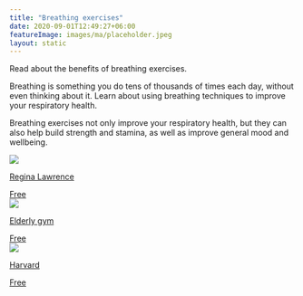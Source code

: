 ```yaml
---
title: "Breathing exercises"
date: 2020-09-01T12:49:27+06:00
featureImage: images/ma/placeholder.jpeg
layout: static
---
```


Read about the benefits of breathing exercises.

Breathing is something you do tens of thousands of times each day, without even thinking about it. Learn about using breathing techniques to improve your respiratory health.

Breathing exercises not only improve your respiratory health, but they can also help build strength and stamina, as well as improve general mood and wellbeing.

<a class="ma-link" href="https://reginalawrence.com/2022/09/05/the-health-benefits-of-breathing-exercises-for-seniors/"><div class="ma-card"><div class="ma-icon"><img src ="/images/icon-check.png"/></div><div class="ma-name"><p>Regina Lawrence</p></div><div class="ma-paid-text"><span>Free</span></div></div></a><a class="ma-link" href="https://eldergym.com/elderly-breathing/"><div class="ma-card"><div class="ma-icon"><img src ="/images/icon-check.png"/></div><div class="ma-name"><p>Elderly gym</p></div><div class="ma-paid-text"><span>Free</span></div></div></a><a class="ma-link" href="https://www.health.harvard.edu/staying-healthy/breathing-your-way-to-better-health"><div class="ma-card"><div class="ma-icon"><img src ="/images/icon-check.png"/></div><div class="ma-name"><p>Harvard</p></div><div class="ma-paid-text"><span>Free</span></div></div></a>  

<br/><br/>







